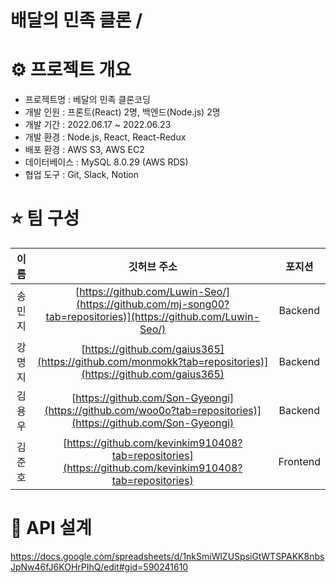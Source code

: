 # 배달의 민족 클론 / 

# ⚙️ 프로젝트 개요
- 프로젝트명 : 베달의 민족 클론코딩
- 개발 인원 : 프론트(React) 2명, 백엔드(Node.js) 2명
- 개발 기간 : 2022.06.17 ~ 2022.06.23
- 개발 환경 : Node.js, React, React-Redux
- 배포 환경 : AWS S3, AWS EC2
- 데이터베이스 : MySQL 8.0.29 (AWS RDS)
- 협업 도구 : Git, Slack, Notion

# ⭐️ 팀 구성
| 이름     | 깃허브 주소                                                | 포지션     |
|:--------:|:----------------------------------------------------------:|:-----------:|
| 송민지 | [https://github.com/Luwin-Seo/](https://github.com/mj-song00?tab=repositories)](https://github.com/Luwin-Seo/)                     | Backend     |
| 강명지   | [https://github.com/gaius365](https://github.com/monmokk?tab=repositories)](https://github.com/gaius365)                     | Backend     |
| 김용우   | [https://github.com/Son-Gyeongi](https://github.com/woo0o?tab=repositories)](https://github.com/Son-Gyeongi) | Backend     |
| 김준호   | [https://github.com/kevinkim910408?tab=repositories](https://github.com/kevinkim910408?tab=repositories)                     | Frontend |

# 💛 API 설계
https://docs.google.com/spreadsheets/d/1nkSmiWlZUSpsiGtWTSPAKK8nbsJpNw46fJ6KOHrPIhQ/edit#gid=590241610
